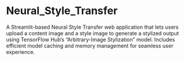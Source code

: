 # Neural_Style_Transfer
A Streamlit-based Neural Style Transfer web application that lets users upload a content image and a style image to generate a stylized output using TensorFlow Hub’s “Arbitrary-Image Stylization” model. Includes efficient model caching and memory management for seamless user experience.
